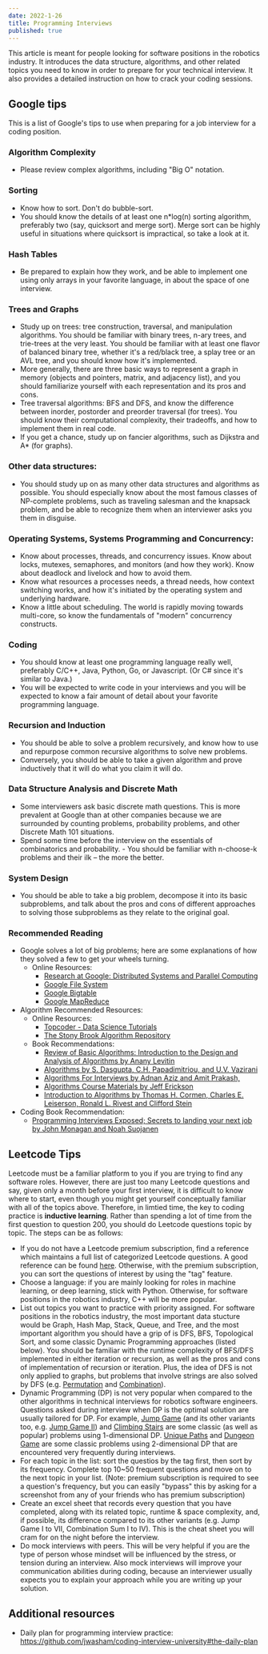 ```yaml
---
date: 2022-1-26
title: Programming Interviews
published: true
---
```


This article is meant for people looking for software positions in the robotics industry. It introduces the data structure, algorithms, and other related topics you need to know in order to prepare for your technical interview. It also provides a detailed instruction on how to crack your coding sessions.

## Google tips

This is a list of Google's tips to use when preparing for a job interview for a coding position.

### Algorithm Complexity
- Please review complex algorithms, including "Big O" notation.

### Sorting
- Know how to sort. Don't do bubble-sort.
- You should know the details of at least one n*log(n) sorting algorithm, preferably two (say, quicksort and merge sort). Merge sort can be highly useful in situations where quicksort is impractical, so take a look at it.

### Hash Tables
- Be prepared to explain how they work, and be able to implement one using only arrays in your favorite language, in about the space of one interview.

### Trees and Graphs
- Study up on trees: tree construction, traversal, and manipulation algorithms. You should be familiar with binary trees, n-ary trees, and trie-trees at the very least. You should be familiar with at least one flavor of balanced binary tree, whether it's a red/black tree, a splay tree or an AVL tree, and you should know how it's implemented.
- More generally, there are three basic ways to represent a graph in memory (objects and pointers, matrix, and adjacency list), and you should familiarize yourself with each representation and its pros and cons.
- Tree traversal algorithms: BFS and DFS, and know the difference between inorder, postorder and preorder traversal (for trees). You should know their computational complexity, their tradeoffs, and how to implement them in real code.
- If you get a chance, study up on fancier algorithms, such as Dijkstra and A* (for graphs).

### Other data structures:
- You should study up on as many other data structures and algorithms as possible. You should especially know about the most famous classes of NP-complete problems, such as traveling salesman and the knapsack problem, and be able to recognize them when an interviewer asks you them in disguise.

### Operating Systems, Systems Programming and Concurrency:
- Know about processes, threads, and concurrency issues. Know about locks, mutexes, semaphores, and monitors (and how they work). Know about deadlock and livelock and how to avoid them.
- Know what resources a processes needs, a thread needs, how context switching works, and how it's initiated by the operating system and underlying hardware.
- Know a little about scheduling. The world is rapidly moving towards multi-core, so know the fundamentals of "modern" concurrency constructs.

### Coding
- You should know at least one programming language really well, preferably C/C++, Java, Python, Go, or Javascript. (Or C# since it's similar to Java.)
- You will be expected to write code in your interviews and you will be expected to know a fair amount of detail about your favorite programming language.

### Recursion and Induction
- You should be able to solve a problem recursively, and know how to use and repurpose common recursive algorithms to solve new problems.
- Conversely, you should be able to take a given algorithm and prove inductively that it will do what you claim it will do.

### Data Structure Analysis and Discrete Math
- Some interviewers ask basic discrete math questions. This is more prevalent at Google than at other companies because we are surrounded by counting problems, probability problems, and other Discrete Math 101 situations.
- Spend some time before the interview on the essentials of combinatorics and probability. - You should be familiar with n-choose-k problems and their ilk – the more the better.

### System Design
- You should be able to take a big problem, decompose it into its basic subproblems, and talk about the pros and cons of different approaches to solving those subproblems as they relate to the original goal.

### Recommended Reading
- Google solves a lot of big problems; here are some explanations of how they solved a few to get your wheels turning.
  - Online Resources:
    - [Research at Google: Distributed Systems and Parallel Computing](http://research.google.com/pubs/DistributedSystemsandParallelComputing.html)
    - [Google File System](http://research.google.com/archive/gfs.html)
    - [Google Bigtable](http://research.google.com/archive/bigtable.html)
    - [Google MapReduce](http://research.google.com/archive/mapreduce.html)
- Algorithm Recommended Resources:
  - Online Resources:
    - [Topcoder - Data Science Tutorials](http://www.topcoder.com/tc?module=Static&d1=tutorials&d2=alg_index)
    - [The Stony Brook Algorithm Repository](http://www.cs.sunysb.edu/~algorith/)
  - Book Recommendations:
    - [Review of Basic Algorithms: Introduction to the Design and Analysis of Algorithms by Anany Levitin](https://www.google.com/webhp?hl=en&changed_loc=0#q=review+of+basic+algorithms+introduction+to+the+design+and+analysis+of+algorithms&hl=en&tbm=shop)
    - [Algorithms by S. Dasgupta, C.H. Papadimitriou, and U.V. Vazirani](http://www.cs.berkeley.edu/~vazirani/algorithms.html)
    - [Algorithms For Interviews by Adnan Aziz and Amit Prakash,](http://www.algorithmsforinterviews.com/)
    - [Algorithms Course Materials by Jeff Erickson](http://www.cs.uiuc.edu/~jeffe/teaching/algorithms)
    - [Introduction to Algorithms by Thomas H. Cormen, Charles E. Leiserson, Ronald L. Rivest and Clifford Stein](http://mitpress.mit.edu/catalog/item/default.asp?ttype=2&tid=11866)
- Coding Book Recommendation:
  - [Programming Interviews Exposed; Secrets to landing your next job by John Monagan and Noah Suojanen](https://www.google.com/shopping/product/10904392385806396516?q=types+of+coding+questions+google+asks+programming+interviews+exposed&hl=en&biw=1745&bih=1005&site=webhp&sqi=2&pjf=1&bav=on.2,or.r_cp.&tch=1&ech=1&psi=539KVdiqEIvJsAWTkoBA.1430945767303.7&prds=paur:ClkAsKraXwLuomUnytrmklo3nqBglR3OsF49REA5hOKVeConNTghOhPlBuN07lUczldHXy82BXrpry53lNVyyMXa_ratGQnPKZRz5wGMWqi0YaxcUFWEj1j4WRIZAFPVH70DMoZJ2iytH9uRyKAQX_9d9ry0zw&ei=TYBKVcaOD8WzoQTbwIGQCQ&ved=0CF0QpiswAQ)


## Leetcode Tips

Leetcode must be a familiar platform to you if you are trying to find any software roles. However, there are just too many Leetcode questions and say, given only a month before your first interview, it is difficult to know where to start, even though you might get yourself conceptually familiar with all of the topics above. Therefore, in limtied time, the key to coding practice is **inductive learning**. Rather than spending a lot of time from the first question to question 200, you should do Leetcode questions topic by topic. The steps can be as follows:
- If you do not have a Leetcode premium subscription, find a reference which maintains a full list of categorized Leetcode questions. A good reference can be found [here](https://github.com/wisdompeak/LeetCode). Otherwise, with the premium subscription, you can sort the questions of interest by using the "tag" feature. 
- Choose a language: if you are mainly looking for roles in machine learning, or deep learning, stick with Python. Otherwise, for software positions in the robotics industry, C++ will be more popular. 
- List out topics you want to practice with priority assigned. For software positions in the robotics industry, the most important data stucture would be Graph, Hash Map, Stack, Queue, and Tree, and the most important algorithm you should have a grip of is DFS, BFS, Topological Sort, and some classic Dynamic Programming approaches (listed below). You should be familiar with the runtime complexity of BFS/DFS implemented in either iteration or recursion, as well as the pros and cons of implementation of recursion or iteration. Plus, the idea of DFS is not only applied to graphs, but problems that involve strings are also solved by DFS (e.g. [Permutation](https://leetcode.com/problems/permutations/) and [Combination](https://leetcode.com/problems/combinations/)). 
- Dynamic Programming (DP) is not very popular when compared to the other algorithms in technical interviews for robotics software engineers. Questions asked during interview when DP is the optimal solution are usually tailored for DP. For example, [Jump Game](https://leetcode.com/problems/jump-game/) (and its other variants too, e.g. [Jump Game II](https://leetcode.com/problems/jump-game-ii/)) and [Climbing Stairs](https://leetcode.com/problems/climbing-stairs/) are some classic (as well as popular) problems using 1-dimensional DP. [Unique Paths](https://leetcode.com/problems/unique-paths/) and [Dungeon Game](https://leetcode.com/problems/dungeon-game/solution/) are some classic problems using 2-dimensional DP that are encountered very frequently during interviews.
- For each topic in the list: sort the questios by the tag first, then sort by its frequency. Complete top 10~50 frequent questions and move on to the next topic in your list. (Note: premium subscription is required to see a question's frequency, but you can easily "bypass" this by asking for a screenshot from any of your friends who has premium subscription) 
- Create an excel sheet that records every question that you have completed, along with its related topic, runtime & space complexity, and, if possible, its difference compared to its other variants (e.g. Jump Game I to VII, Combination Sum I to IV). This is the cheat sheet you will cram for on the night before the interview. 
- Do mock interviews with peers. This will be very helpful if you are the type of person whose mindset will be influenced by the stress, or tension during an interview. Also mock interviews will improve your communication abilities during coding, because an interviewer usually expects you to explain your approach while you are writing up your solution. 


## Additional resources

* Daily plan for programming interview practice: https://github.com/jwasham/coding-interview-university#the-daily-plan
